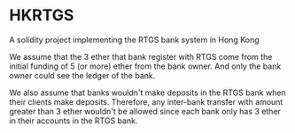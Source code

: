 # HKRTGS
A solidity project implementing the RTGS bank system in Hong Kong

We assume that the 3 ether that bank register with RTGS come from the initial funding of 5 (or more) ether from the bank owner. And only the bank owner could see the ledger of the bank.

We also assume that banks wouldn't make deposits in the RTGS bank when their clients make deposits. Therefore, any inter-bank transfer with amount greater than 3 ether wouldn't be allowed since each bank only has 3 ether in their accounts in the RTGS bank.